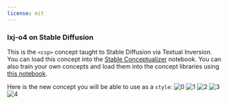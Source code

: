 ```yaml
---
license: mit
---
```

### lxj-o4 on Stable Diffusion
This is the `<csp>` concept taught to Stable Diffusion via Textual Inversion. You can load this concept into the [Stable Conceptualizer](https://colab.research.google.com/github/huggingface/notebooks/blob/main/diffusers/stable_conceptualizer_inference.ipynb) notebook. You can also train your own concepts and load them into the concept libraries using [this notebook](https://colab.research.google.com/github/huggingface/notebooks/blob/main/diffusers/sd_textual_inversion_training.ipynb).

Here is the new concept you will be able to use as a `style`:
![<csp> 0](https://huggingface.co/sd-concepts-library/lxj-o4/resolve/main/concept_images/3.jpeg)
![<csp> 1](https://huggingface.co/sd-concepts-library/lxj-o4/resolve/main/concept_images/0.jpeg)
![<csp> 2](https://huggingface.co/sd-concepts-library/lxj-o4/resolve/main/concept_images/1.jpeg)
![<csp> 3](https://huggingface.co/sd-concepts-library/lxj-o4/resolve/main/concept_images/2.jpeg)
![<csp> 4](https://huggingface.co/sd-concepts-library/lxj-o4/resolve/main/concept_images/4.jpeg)


